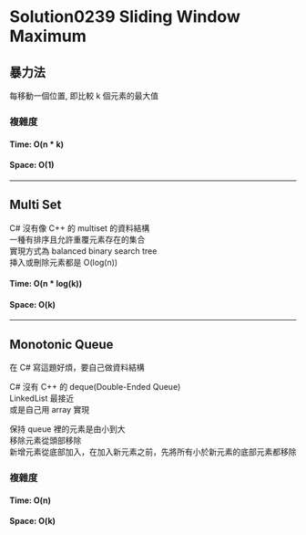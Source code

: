 # Solution0239 Sliding Window Maximum

## 暴力法

每移動一個位置, 即比較 k 個元素的最大值

### 複雜度

#### Time: O(n * k)

#### Space: O(1)

---

## Multi Set

C# 沒有像 C++ 的 multiset 的資料結構  
一種有排序且允許重覆元素存在的集合  
實現方式為 balanced binary search tree  
挿入或刪除元素都是 O(log(n))

#### Time: O(n * log(k))

#### Space: O(k)

---

## Monotonic Queue

在 C# 寫這題好煩，要自己做資料結構

C# 沒有 C++ 的 deque(Double-Ended Queue)  
LinkedList 最接近  
或是自己用 array 實現

保持 queue 裡的元素是由小到大  
移除元素從頭部移除  
新增元素從底部加入，在加入新元素之前，先將所有小於新元素的底部元素都移除

### 複雜度

#### Time: O(n)

#### Space: O(k)